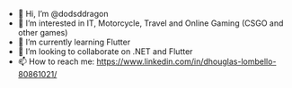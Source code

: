 - 👋 Hi, I’m @dodsddragon
- 👀 I’m interested in IT, Motorcycle, Travel and Online Gaming (CSGO and other games)
- 🌱 I’m currently learning Flutter
- 💞️ I’m looking to collaborate on .NET and Flutter
- 📫 How to reach me: https://www.linkedin.com/in/dhouglas-lombello-80861021/
